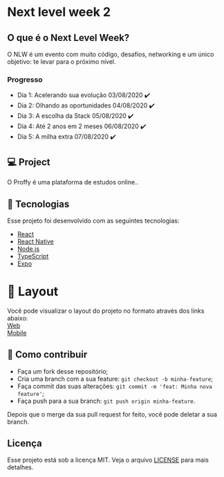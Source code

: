 # Next level week 2

## O que é o Next Level Week?

O NLW é um evento com muito código, desafios, networking e um único objetivo: te levar para o próximo nível.

### Progresso
- Dia 1: Acelerando sua evolução 03/08/2020 :heavy_check_mark:
- Dia 2: Olhando as oportunidades 04/08/2020 :heavy_check_mark:
- Dia 3: A escolha da Stack 05/08/2020 :heavy_check_mark:
- Dia 4: Até 2 anos em 2 meses 06/08/2020 :heavy_check_mark:
- Dia 5: A milha extra 07/08/2020 :heavy_check_mark:

## 💻 Project

O Proffy é uma plataforma de estudos online..

## 🚀 Tecnologias

Esse projeto foi desenvolvido com as seguintes tecnologias:

- [React][reactjs]
- [React Native][rn]
- [Node.js][nodejs]
- [TypeScript][typescript]
- [Expo][expo]

# 🔖 Layout

Você pode visualizar o layout do projeto no formato através dos links abaixo:</br>
[Web](https://www.figma.com/file/GHGS126t7WYjnPZdRKChJF/Proffy-Web)</br>
[Mobile](https://www.figma.com/file/e33KvgUpFdunXxJjHnK7CG/Proffy-Mobile)</br>

## 🤔 Como contribuir

- Faça um fork desse repositório;
- Cria uma branch com a sua feature: `git checkout -b minha-feature`;
- Faça commit das suas alterações: `git commit -m 'feat: Minha nova feature'`;
- Faça push para a sua branch: `git push origin minha-feature`.

Depois que o merge da sua pull request for feito, você pode deletar a sua branch.

## Licença

Esse projeto está sob a licença MIT. Veja o arquivo [LICENSE](LICENSE.md) para mais detalhes.

[nodejs]: https://nodejs.org/
[typescript]: https://www.typescriptlang.org/
[expo]: https://expo.io/
[reactjs]: https://reactjs.org
[rn]: https://facebook.github.io/react-native/
[yarn]: https://yarnpkg.com/

